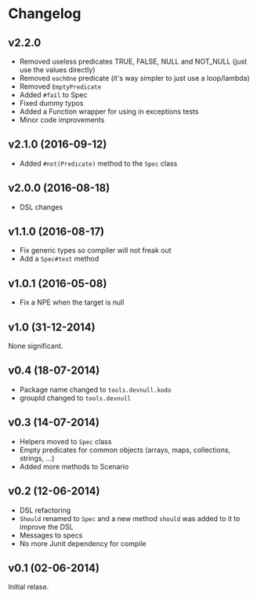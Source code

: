 # Changelog

## v2.2.0

- Removed useless predicates TRUE, FALSE, NULL and NOT_NULL (just use the values directly)
- Removed `eachOne` predicate (it's way simpler to just use a loop/lambda)
- Removed `EmptyPredicate`
- Added `#fail` to Spec
- Fixed dummy typos
- Added a Function wrapper for using in exceptions tests
- Minor code improvements

## v2.1.0 (2016-09-12)

- Added `#not(Predicate)` method to the `Spec` class

## v2.0.0 (2016-08-18)

- DSL changes

## v1.1.0 (2016-08-17)

- Fix generic types so compiler will not freak out
- Add a `Spec#test` method

## v1.0.1 (2016-05-08)

- Fix a NPE when the target is null

## v1.0 (31-12-2014)

None significant.

## v0.4 (18-07-2014)

- Package name changed to `tools.devnull.kodo`
- groupId changed to `tools.devnull`

## v0.3 (14-07-2014)

- Helpers moved to `Spec` class
- Empty predicates for common objects (arrays, maps, collections, strings, ...)
- Added more methods to Scenario

## v0.2 (12-06-2014)

- DSL refactoring
- `Should` renamed to `Spec` and a new method `should` was added to it to
  improve the DSL
- Messages to specs
- No more Junit dependency for compile

## v0.1 (02-06-2014)

Initial relase.